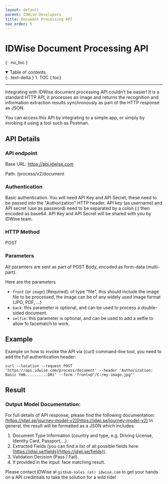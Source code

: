 ```yaml
---
layout: default
parent: IDWise Developers
title: Document Processing API 
nav_order: 5
---
```


# IDWise Document Processing API
{: .no_toc }

<details open markdown="block">
  <summary>
    Table of contents
  </summary>
  {: .text-delta }
1. TOC
{:toc}
</details>

---


Integrating with IDWise document processing API couldn't be easier! It is a standard HTTP API, it processes an image and returns the recognition and information extraction results synchronously as part of the HTTP response as JSON.

You can access this API by integrating to a simple app, or simply by invoking it using a tool such as Postman.

## API Details 
### API endpoint
Base URL: https://api.idwise.com

Path: /process/v2/document

### Authentication
Basic authentication.
You will need API Key and API Secret, these need to be passed into the "Authorization" HTTP header. API key (as username) and API secret (use as password) need to be separated by a colon (:) then encoded as base64.
API Key and API Secret will be shared with you by IDWise team.

### HTTP Method
POST

### Parameters
All paramters are sent as part of POST Body, encoded as form-data (multi-part).

Here are the parameters
-   `front` (or `image`) [Required]: of type "file", this should include the image file to be processed, the image can be of any widely used image format (JPG, PDF, ...)
-   `back`: this parameter is optional, and can be used to process a double-sided document.
-   `selfie`: this parameter is optional, and can be used to add a selfie to allow fo facematch to work.

## Example
Example on how to invoke the API via (curl) command-line tool, you need to add the full authentication header:

`curl --location --request POST 'https://api.idwise.com/process/document' --header 'Authorization: Basic YmN..........DRi' --form 'front=@"/C:/my-image.jpg"'`

## Result
### Output Model Documentation:
For full details of API response, please find the following documentation: [https://idwi.se/journey-model-v2](https://idwi.se/journey-model-v2)
In general, the result will be formatted as a JSON which includes:
1. Document Type Information (country and type, e.g. Driving License, Identity Card, Passport,...).
2. Extracted Fields (you can find a list of all possible fields here: [https://idwi.se/fields](https://idwi.se/fields)).
4. Validation Decision (Pass / Fail).
5. If provided in the input: face matching result.

Please contact IDWise at `github-sales (at) idwise.com` to get your hands on a API credintials to take the solution for a wild ride!
